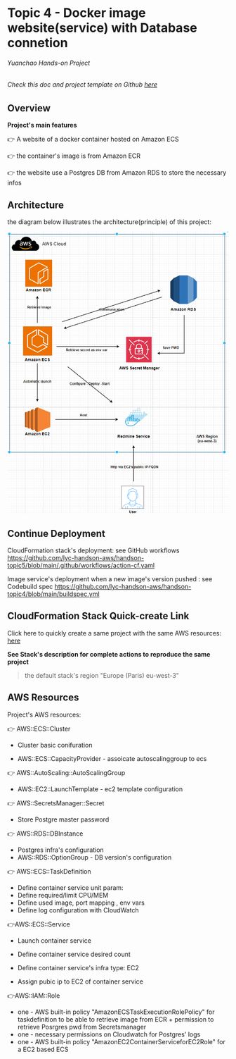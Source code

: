 # Topic 4 - Docker image website(service) with Database connetion

###### Yuanchao Hands-on Project

###### Check this doc and project template on Github  [here](https://github.com/lyc-handson-aws/handson-topic5)

## **Overview** 

**Project's main features**

:point_right:  A website of a docker container hosted on Amazon ECS

:point_right: the container's image is from Amazon ECR

:point_right: the website use a Postgres DB from Amazon RDS to store the necessary infos

## **Architecture**

the diagram below illustrates the architecture(principle) of this project:

![](images/1-architecture.png)



## Continue Deployment

CloudFormation stack's deployment: see GitHub workflows https://github.com/lyc-handson-aws/handson-topic5/blob/main/.github/workflows/action-cf.yaml

Image service's deployment when a new image's version pushed : see Codebuild spec https://github.com/lyc-handson-aws/handson-topic4/blob/main/buildspec.yml

## **CloudFormation Stack Quick-create Link**

Click here to quickly create a same project with the same AWS resources:  [here](https://eu-west-3.console.aws.amazon.com/cloudformation/home?region=eu-west-3#/stacks/create/review?templateURL=https://s3bucket-handson-topic1.s3.eu-west-3.amazonaws.com/CF-template-handson-topic5.yaml)

**See Stack's description for complete actions to reproduce the same project**

> the default stack's region "Europe (Paris) eu-west-3"

## **AWS Resources**

Project's AWS resources:

:point_right: AWS::ECS::Cluster

- Cluster basic conifuration

- AWS::ECS::CapacityProvider - assoicate autoscalinggroup to ecs

:point_right: AWS::AutoScaling::AutoScalingGroup

-  AWS::EC2::LaunchTemplate - ec2 template configuration

:point_right: AWS::SecretsManager::Secret

- Store Postgre master password

:point_right: AWS::RDS::DBInstance

- Postgres infra's configuration
- AWS::RDS::OptionGroup - DB version's configuration

:point_right: AWS::ECS::TaskDefinition

- Define container service unit param:
- Define required/limit CPU/MEM
- Define used image, port mapping , env vars
- Define log configuration with CloudWatch

:point_right:AWS::ECS::Service

- Launch container service

- Define container service desired count

- Define container service's infra type: EC2

- Assign pubic ip to EC2 of container service

:point_right:AWS::IAM::Role

- one - AWS built-in policy "AmazonECSTaskExecutionRolePolicy" for taskdefinition to be able to retrieve image from ECR + permission to retrieve Posrgres pwd from Secretsmanager
- one - necessary permissions on Cloudwatch for Postgres' logs
- one - AWS built-in policy "AmazonEC2ContainerServiceforEC2Role" for a EC2 based ECS



